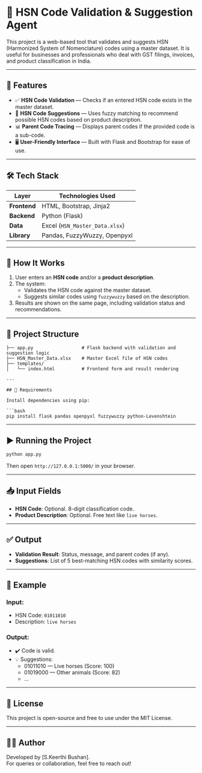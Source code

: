 # 🧾 HSN Code Validation & Suggestion Agent

This project is a web-based tool that validates and suggests HSN (Harmonized System of Nomenclature) codes using a master dataset. It is useful for businesses and professionals who deal with GST filings, invoices, and product classification in India.

---

## 📌 Features

- ✅ **HSN Code Validation** — Checks if an entered HSN code exists in the master dataset.
- 🧠 **HSN Code Suggestions** — Uses fuzzy matching to recommend possible HSN codes based on product description.
- 📊 **Parent Code Tracing** — Displays parent codes if the provided code is a sub-code.
- 🖥️ **User-Friendly Interface** — Built with Flask and Bootstrap for ease of use.

---

## 🛠️ Tech Stack

| Layer        | Technologies Used             |
|--------------|-------------------------------|
| **Frontend** | HTML, Bootstrap, Jinja2       |
| **Backend**  | Python (Flask)                |
| **Data**     | Excel (`HSN_Master_Data.xlsx`)|
| **Library**  | Pandas, FuzzyWuzzy, Openpyxl  |

---

## 🚀 How It Works

1. User enters an **HSN code** and/or a **product description**.
2. The system:
   - Validates the HSN code against the master dataset.
   - Suggests similar codes using `fuzzywuzzy` based on the description.
3. Results are shown on the same page, including validation status and recommendations.

---

## 📂 Project Structure

```
├── app.py                  # Flask backend with validation and suggestion logic
├── HSN_Master_Data.xlsx    # Master Excel file of HSN codes
├── templates/
│   └── index.html          # Frontend form and result rendering

---

## 🧪 Requirements

Install dependencies using pip:

```bash
pip install flask pandas openpyxl fuzzywuzzy python-Levenshtein
```

---

## ▶️ Running the Project

```bash
python app.py
```

Then open `http://127.0.0.1:5000/` in your browser.

---

## 📥 Input Fields

- **HSN Code**: Optional. 8-digit classification code.
- **Product Description**: Optional. Free text like `live horses`.

---

## ✅ Output

- **Validation Result**: Status, message, and parent codes (if any).
- **Suggestions**: List of 5 best-matching HSN codes with similarity scores.

---

## 📌 Example

### Input:
- HSN Code: `01011010`
- Description: `live horses`

### Output:
- ✔️ Code is valid.
- 💡 Suggestions:
  - 01011010 — Live horses (Score: 100)
  - 01019000 — Other animals (Score: 82)
  - ...

---

## 📄 License

This project is open-source and free to use under the MIT License.

---

## 🙋‍♂️ Author

Developed by [S.Keerthi Bushan].  
For queries or collaboration, feel free to reach out!

